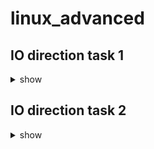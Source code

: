 # linux_advanced

## IO direction task 1 

<details><summary>show</summary>
<p>

```bash
  1. 
  2. run ifconfig command store output from line number  2 to 5 in a file io.txt under Desktop folder 
  3. count number of character in io.txt amd store back in the same file 
  4. make sure file has all the content from point 1 to 2  
  5. copy io.txt to /mnt/
  6. change owner of /mnt/io.txt as root 
  7. group of this file must be koolgrp 
```

</p>
</details>

## IO direction task 2

<details><summary>show</summary>
<p>

```bash
  1. 
  2. complete this task uisng non root user
  3. store all the rows of /etc/passwd file into myshell.txt under Desktop 
  4. every row must contain  bash  
  5. copy io.txt to /mnt/
  6. change owner of /mnt/io.txt as root 
  7. group of this file must be koolgrp 
```

</p>
</details>
